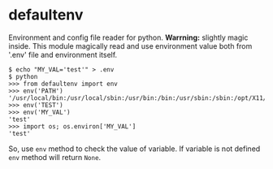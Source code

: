 # defaultenv

Environment and config file reader for python.
**Warrning:** slightly magic inside. This module magically read and use environment value both from '.env' file and environment itself.

```
$ echo "MY_VAL='test'" > .env
$ python
>>> from defaultenv import env
>>> env('PATH')
'/usr/local/bin:/usr/local/sbin:/usr/bin:/bin:/usr/sbin:/sbin:/opt/X11/bin'
>>> env('TEST')
>>> env('MY_VAL')
'test'
>>> import os; os.environ['MY_VAL']
'test'

```

So, use `env` method to check the value of variable. If variable is not defined `env` method will return `None`.
